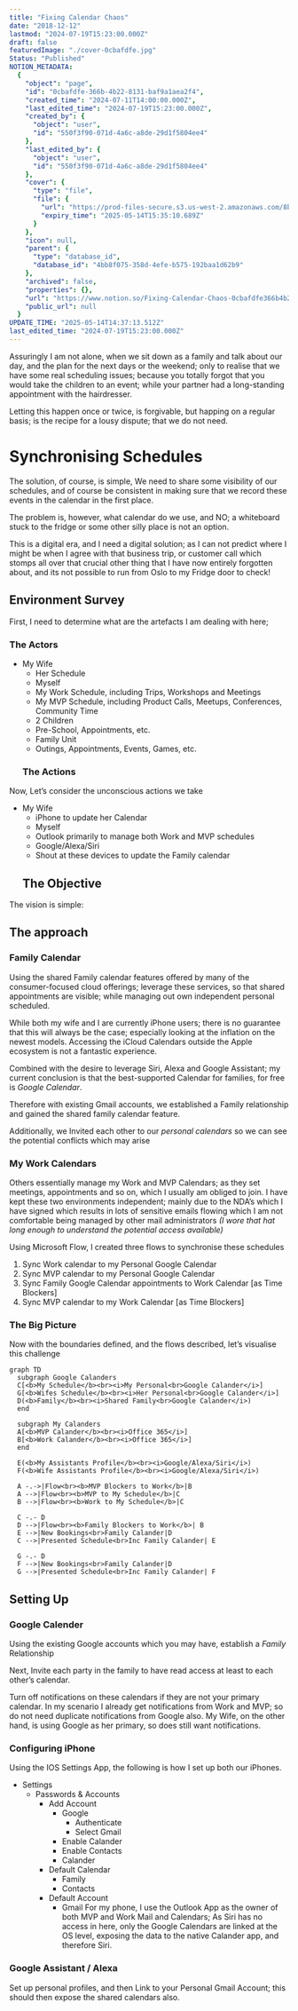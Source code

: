 ```yaml
---
title: "Fixing Calendar Chaos"
date: "2018-12-12"
lastmod: "2024-07-19T15:23:00.000Z"
draft: false
featuredImage: "./cover-0cbafdfe.jpg"
Status: "Published"
NOTION_METADATA:
  {
    "object": "page",
    "id": "0cbafdfe-366b-4b22-8131-baf9a1aea2f4",
    "created_time": "2024-07-11T14:00:00.000Z",
    "last_edited_time": "2024-07-19T15:23:00.000Z",
    "created_by": {
      "object": "user",
      "id": "550f3f90-071d-4a6c-a8de-29d1f5804ee4"
    },
    "last_edited_by": {
      "object": "user",
      "id": "550f3f90-071d-4a6c-a8de-29d1f5804ee4"
    },
    "cover": {
      "type": "file",
      "file": {
        "url": "https://prod-files-secure.s3.us-west-2.amazonaws.com/8bc3c4f0-c291-4309-a955-a5876c66b3de/c503a25a-bcb8-42f7-93ae-3a0d0c0c330a/banner.jpg?X-Amz-Algorithm=AWS4-HMAC-SHA256&X-Amz-Content-Sha256=UNSIGNED-PAYLOAD&X-Amz-Credential=ASIAZI2LB466UXSKFPNB%2F20250514%2Fus-west-2%2Fs3%2Faws4_request&X-Amz-Date=20250514T143510Z&X-Amz-Expires=3600&X-Amz-Security-Token=IQoJb3JpZ2luX2VjEF4aCXVzLXdlc3QtMiJIMEYCIQDx5XfXUW7Cs54HNZZkEHFpFbZlv24weKEXpFXomO4%2F8AIhAJ1L9WyLf46%2B4agk%2Ff%2B%2BvlDNpJTeI3DgUEOYanjUG6JdKv8DCBcQABoMNjM3NDIzMTgzODA1Igwts1QFaUsqFGq7R5sq3AMJ%2F62AugFt4k5ocFo9dMlQi6Hv0Y2uJXwMCNJ%2BwaeGvwbstlU%2BtFJvpFneH8tjP57a72js2PzDYXoYG9v02g2DbE7hlR8QHcTeQq5rfRcFFSeyHRKdEF9fbFD%2Fr8IELMcvvevXSO5HsWERoZw64nvmyGyUEiI1KYx8i06x%2BV86VQLYNaFlKLFcsW%2BjAXY6ktLt6X7lNVc4nLvEsVAAE5zY2Xik3Ub9uJ2MGQ6ydm8KrDFtbCUEdgVhMjl9JedN1Vukt255BOWfSEVqQ9nVNvE2wzcVFG%2BPqwaSoW0POEspt%2BfT1jMQg5dWDqwOFo742%2BcqnUhHzgwVEgsPdwWqC%2BXy%2Fu4Gtx2qUYtkR5Ka0K58v%2FWv7P%2BblUPJixOeXhOznnR3288HAGgpoWnYV15WplQiI0eQ5sjNMC%2BcywDpvNpLhKbo5GxkIr0ZxUeKNQJULDr9i3zv52iX1QpqVq98ecmKiCjQ4K5qHyssAGDYkYyHlQr7mTTaBx74ArkXqt%2BxJWX7DObei%2BXkPKcTCCGpY94Pylrxet44oz62ycW1ZlkSWksXEIMFxV31TdsC%2FfyNe5B%2FA8ez4DM0oRgWdpfS9EiMHW2P%2Bt3vwHpwR5P7SPVunHFmxoRhUY97HJHrLzD%2FupLBBjqkAUoMNn2Db060301O%2F2Hgh6tlKDn7i5%2BCbqRfTbG7Ouxh%2F3BWJAfqPNPyl%2Bhr4TLDmRPihpYBc2OC6pzStkvROyGPcRjeFylhxqd7KJrWVd3iDo6b9TpLqv1MgDGaZMfwOsI%2FvVjvn%2FI0Dxo6xVpg6yWKLgU7F5R9vLtSy%2Bd9yI2qO0Ws6l2m7OF01EDBDnGWJrwSj1XGrsjk3m5ga9xgd7hX5u0X&X-Amz-Signature=4c3bd3c072bf79b29b53b1e42df6c588a4725b813de714a57fa7eb0cc4b6446b&X-Amz-SignedHeaders=host&x-id=GetObject",
        "expiry_time": "2025-05-14T15:35:10.689Z"
      }
    },
    "icon": null,
    "parent": {
      "type": "database_id",
      "database_id": "4bb8f075-358d-4efe-b575-192baa1d62b9"
    },
    "archived": false,
    "properties": {},
    "url": "https://www.notion.so/Fixing-Calendar-Chaos-0cbafdfe366b4b228131baf9a1aea2f4",
    "public_url": null
  }
UPDATE_TIME: "2025-05-14T14:37:13.512Z"
last_edited_time: "2024-07-19T15:23:00.000Z"
---
```


Assuringly I am not alone, when we sit down as a family and talk about our day, and the plan for the next days or the weekend; only to realise that we have some real scheduling issues; because you totally forgot that you would take the children to an event; while your partner had a long-standing appointment with the hairdresser.

Letting this happen once or twice, is forgivable, but happing on a regular basis; is the recipe for a lousy dispute; that we do not need.

# Synchronising Schedules

The solution, of course, is simple, We need to share some visibility of our schedules, and of course be consistent in making sure that we record these events in the calendar in the first place.

The problem is, however, what calendar do we use, and NO; a whiteboard stuck to the fridge or some other silly place is not an option.

This is a digital era, and I need a digital solution; as I can not predict where I might be when I agree with that business trip, or customer call which stomps all over that crucial other thing that I have now entirely forgotten about, and its not possible to run from Oslo to my Fridge door to check!

## Environment Survey

First, I need to determine what are the artefacts I am dealing with here;

### The Actors

* My Wife
  * Her Schedule
  * Myself
  * My Work Schedule, including Trips, Workshops and Meetings
  * My MVP Schedule, including Product Calls, Meetups, Conferences, Community Time
  * 2 Children
  * Pre-School, Appointments, etc.
  * Family Unit
  * Outings, Appointments, Events, Games, etc.
  ### The Actions

Now, Let’s consider the unconscious actions we take

* My Wife
  * iPhone to update her Calendar
  * Myself
  * Outlook primarily to manage both Work and MVP schedules
  * Google/Alexa/Siri
  * Shout at these devices to update the Family calendar
  ## The Objective

The vision is simple:

  
## The approach

### Family Calendar

Using the shared Family calendar features offered by many of the consumer-focused cloud offerings; leverage these services, so that shared appointments are visible; while managing out own independent personal scheduled.

While both my wife and I are currently iPhone users; there is no guarantee that this will always be the case; especially looking at the inflation on the newest models. Accessing the iCloud Calendars outside the Apple ecosystem is not a fantastic experience.

Combined with the desire to leverage Siri, Alexa and Google Assistant; my current conclusion is that the best-supported Calendar for families, for free is *Google Calendar*.

Therefore with existing Gmail accounts, we established a Family relationship and gained the shared family calendar feature.

Additionally, we Invited each other to our *personal calendars* so we can see the potential conflicts which may arise

### My Work Calendars

Others essentially manage my Work and MVP Calendars; as they set meetings, appointments and so on, which I usually am obliged to join. I have kept these two environments independent; mainly due to the NDA’s which I have signed which results in lots of sensitive emails flowing which I am not comfortable being managed by other mail administrators *(I wore that hat long enough to understand the potential access available)*

Using Microsoft Flow, I created three flows to synchronise these schedules

1. Sync Work calendar to my Personal Google Calendar
1. Sync MVP calendar to my Personal Google Calendar
1. Sync Family Google Calendar appointments to Work Calendar [as Time Blockers]
1. Sync MVP calendar to my Work Calendar [as Time Blockers]
### The Big Picture

Now with the boundaries defined, and the flows described, let’s visualise this challenge

```mermaid
graph TD
  subgraph Google Calanders
  C[<b>My Schedule</b><br><i>My Personal<br>Google Calander</i>]
  G[<b>Wifes Schedule</b><br><i>Her Personal<br>Google Calander</i>]
  D(<b>Family</b><br><i>Shared Family<br>Google Calander</i>)
  end

  subgraph My Calanders
  A[<b>MVP Calander</b><br><i>Office 365</i>]
  B[<b>Work Calander</b><br><i>Office 365</i>]
  end

  E(<b>My Assistants Profile</b><br><i>Google/Alexa/Siri</i>)
  F(<b>Wife Assistants Profile</b><br><i>Google/Alexa/Siri</i>)

  A -.->|Flow<br><b>MVP Blockers to Work</b>|B
  A -->|Flow<br><b>MVP to My Schedule</b>|C
  B -->|Flow<br><b>Work to My Schedule</b>|C

  C -.- D
  D -->|Flow<br><b>Family Blockers to Work</b>| B
  E -->|New Bookings<br>Family Calander|D
  C -->|Presented Schedule<br>Inc Family Calander| E

  G -.- D
  F -->|New Bookings<br>Family Calander|D
  G -->|Presented Schedule<br>Inc Family Calander| F
```

## Setting Up

### Google Calender

Using the existing Google accounts which you may have, establish a *Family* Relationship

Next, Invite each party in the family to have read access at least to each other’s calendar.

Turn off notifications on these calendars if they are not your primary calendar. In my scenario I already get notifications from Work and MVP; so do not need duplicate notifications from Google also. My Wife, on the other hand, is using Google as her primary, so does still want notifications.

### Configuring iPhone

Using the IOS Settings App, the following is how I set up both our iPhones.

* Settings
  * Passwords & Accounts
    * Add Account
      * Google
        * Authenticate
        * Select Gmail
      * Enable Calander
      * Enable Contacts
      * Calander
    * Default Calendar
      * Family
      * Contacts
    * Default Account
      * Gmail
      For my phone, I use the Outlook App as the owner of both MVP and Work Mail and Calendars; As Siri has no access in here, only the Google Calendars are linked at the OS level, exposing the data to the native Calander app, and therefore Siri.

### Google Assistant / Alexa

Set up personal profiles, and then Link to your Personal Gmail Account; this should then expose the shared calendars also.

